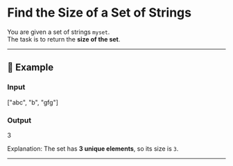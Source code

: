 # Find the Size of a Set of Strings

You are given a set of strings `myset`.  
The task is to return the **size of the set**.

---

## 🔹 Example

### Input

["abc", "b", "gfg"]


### Output

3


Explanation: The set has **3 unique elements**, so its size is `3`.

---
